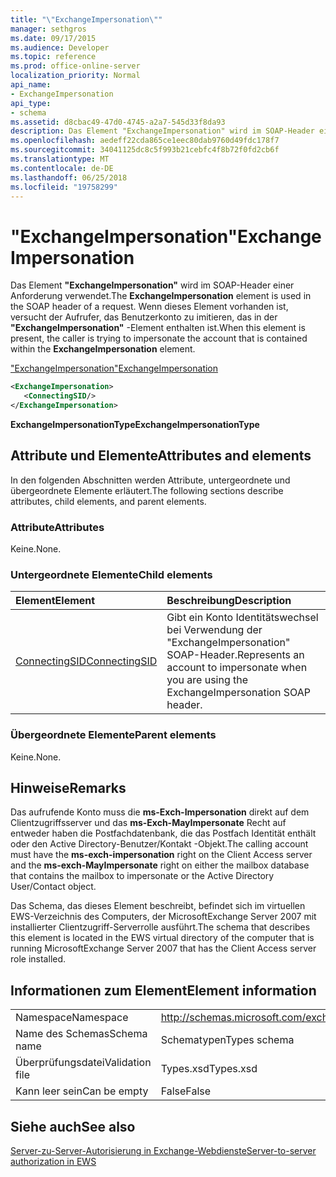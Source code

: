 ```yaml
---
title: "\"ExchangeImpersonation\""
manager: sethgros
ms.date: 09/17/2015
ms.audience: Developer
ms.topic: reference
ms.prod: office-online-server
localization_priority: Normal
api_name:
- ExchangeImpersonation
api_type:
- schema
ms.assetid: d8cbac49-47d0-4745-a2a7-545d33f8da93
description: Das Element "ExchangeImpersonation" wird im SOAP-Header einer Anforderung verwendet. Wenn dieses Element vorhanden ist, versucht der Aufrufer, das Benutzerkonto zu imitieren, das in der "ExchangeImpersonation"-Element enthalten ist.
ms.openlocfilehash: aedeff22cda865ce1eec80dab9760d49fdc178f7
ms.sourcegitcommit: 34041125dc8c5f993b21cebfc4f8b72f0fd2cb6f
ms.translationtype: MT
ms.contentlocale: de-DE
ms.lasthandoff: 06/25/2018
ms.locfileid: "19758299"
---
```

# <a name="exchangeimpersonation"></a><span data-ttu-id="d829e-104">"ExchangeImpersonation"</span><span class="sxs-lookup"><span data-stu-id="d829e-104">ExchangeImpersonation</span></span>

<span data-ttu-id="d829e-105">Das Element **"ExchangeImpersonation"** wird im SOAP-Header einer Anforderung verwendet.</span><span class="sxs-lookup"><span data-stu-id="d829e-105">The **ExchangeImpersonation** element is used in the SOAP header of a request.</span></span> <span data-ttu-id="d829e-106">Wenn dieses Element vorhanden ist, versucht der Aufrufer, das Benutzerkonto zu imitieren, das in der **"ExchangeImpersonation"** -Element enthalten ist.</span><span class="sxs-lookup"><span data-stu-id="d829e-106">When this element is present, the caller is trying to impersonate the account that is contained within the **ExchangeImpersonation** element.</span></span> 
  
[<span data-ttu-id="d829e-107">"ExchangeImpersonation"</span><span class="sxs-lookup"><span data-stu-id="d829e-107">ExchangeImpersonation</span></span>](exchangeimpersonation.md)
  
```xml
<ExchangeImpersonation>
   <ConnectingSID/>
</ExchangeImpersonation>
```

 <span data-ttu-id="d829e-108">**ExchangeImpersonationType**</span><span class="sxs-lookup"><span data-stu-id="d829e-108">**ExchangeImpersonationType**</span></span>
## <a name="attributes-and-elements"></a><span data-ttu-id="d829e-109">Attribute und Elemente</span><span class="sxs-lookup"><span data-stu-id="d829e-109">Attributes and elements</span></span>

<span data-ttu-id="d829e-110">In den folgenden Abschnitten werden Attribute, untergeordnete und übergeordnete Elemente erläutert.</span><span class="sxs-lookup"><span data-stu-id="d829e-110">The following sections describe attributes, child elements, and parent elements.</span></span>
  
### <a name="attributes"></a><span data-ttu-id="d829e-111">Attribute</span><span class="sxs-lookup"><span data-stu-id="d829e-111">Attributes</span></span>

<span data-ttu-id="d829e-112">Keine.</span><span class="sxs-lookup"><span data-stu-id="d829e-112">None.</span></span>
  
### <a name="child-elements"></a><span data-ttu-id="d829e-113">Untergeordnete Elemente</span><span class="sxs-lookup"><span data-stu-id="d829e-113">Child elements</span></span>

|<span data-ttu-id="d829e-114">**Element**</span><span class="sxs-lookup"><span data-stu-id="d829e-114">**Element**</span></span>|<span data-ttu-id="d829e-115">**Beschreibung**</span><span class="sxs-lookup"><span data-stu-id="d829e-115">**Description**</span></span>|
|:-----|:-----|
|[<span data-ttu-id="d829e-116">ConnectingSID</span><span class="sxs-lookup"><span data-stu-id="d829e-116">ConnectingSID</span></span>](connectingsid.md) <br/> |<span data-ttu-id="d829e-117">Gibt ein Konto Identitätswechsel bei Verwendung der "ExchangeImpersonation" SOAP-Header.</span><span class="sxs-lookup"><span data-stu-id="d829e-117">Represents an account to impersonate when you are using the ExchangeImpersonation SOAP header.</span></span>  <br/> |
   
### <a name="parent-elements"></a><span data-ttu-id="d829e-118">Übergeordnete Elemente</span><span class="sxs-lookup"><span data-stu-id="d829e-118">Parent elements</span></span>

<span data-ttu-id="d829e-119">Keine.</span><span class="sxs-lookup"><span data-stu-id="d829e-119">None.</span></span>
  
## <a name="remarks"></a><span data-ttu-id="d829e-120">Hinweise</span><span class="sxs-lookup"><span data-stu-id="d829e-120">Remarks</span></span>

<span data-ttu-id="d829e-121">Das aufrufende Konto muss die **ms-Exch-Impersonation** direkt auf dem Clientzugriffsserver und das **ms-Exch-MayImpersonate** Recht auf entweder haben die Postfachdatenbank, die das Postfach Identität enthält oder den Active Directory-Benutzer/Kontakt -Objekt.</span><span class="sxs-lookup"><span data-stu-id="d829e-121">The calling account must have the **ms-exch-impersonation** right on the Client Access server and the **ms-exch-MayImpersonate** right on either the mailbox database that contains the mailbox to impersonate or the Active Directory User/Contact object.</span></span> 
  
<span data-ttu-id="d829e-122">Das Schema, das dieses Element beschreibt, befindet sich im virtuellen EWS-Verzeichnis des Computers, der MicrosoftExchange Server 2007 mit installierter Clientzugriff-Serverrolle ausführt.</span><span class="sxs-lookup"><span data-stu-id="d829e-122">The schema that describes this element is located in the EWS virtual directory of the computer that is running MicrosoftExchange Server 2007 that has the Client Access server role installed.</span></span>
  
## <a name="element-information"></a><span data-ttu-id="d829e-123">Informationen zum Element</span><span class="sxs-lookup"><span data-stu-id="d829e-123">Element information</span></span>

|||
|:-----|:-----|
|<span data-ttu-id="d829e-124">Namespace</span><span class="sxs-lookup"><span data-stu-id="d829e-124">Namespace</span></span>  <br/> |http://schemas.microsoft.com/exchange/services/2006/types  <br/> |
|<span data-ttu-id="d829e-125">Name des Schemas</span><span class="sxs-lookup"><span data-stu-id="d829e-125">Schema name</span></span>  <br/> |<span data-ttu-id="d829e-126">Schematypen</span><span class="sxs-lookup"><span data-stu-id="d829e-126">Types schema</span></span>  <br/> |
|<span data-ttu-id="d829e-127">Überprüfungsdatei</span><span class="sxs-lookup"><span data-stu-id="d829e-127">Validation file</span></span>  <br/> |<span data-ttu-id="d829e-128">Types.xsd</span><span class="sxs-lookup"><span data-stu-id="d829e-128">Types.xsd</span></span>  <br/> |
|<span data-ttu-id="d829e-129">Kann leer sein</span><span class="sxs-lookup"><span data-stu-id="d829e-129">Can be empty</span></span>  <br/> |<span data-ttu-id="d829e-130">False</span><span class="sxs-lookup"><span data-stu-id="d829e-130">False</span></span>  <br/> |
   
## <a name="see-also"></a><span data-ttu-id="d829e-131">Siehe auch</span><span class="sxs-lookup"><span data-stu-id="d829e-131">See also</span></span>



[<span data-ttu-id="d829e-132">Server-zu-Server-Autorisierung in Exchange-Webdienste</span><span class="sxs-lookup"><span data-stu-id="d829e-132">Server-to-server authorization in EWS</span></span>](http://msdn.microsoft.com/library/f1610a20-672d-448b-8c00-5b0fbcaf31cb%28Office.15%29.aspx)

